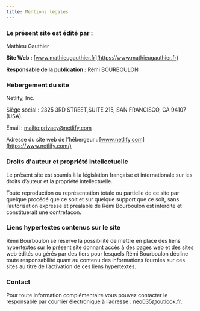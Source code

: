 ```yaml
---
title: Mentions légales
---
```


### Le présent site est édité par :

Mathieu Gauthier

**Site Web :** [www.mathieugauthier.fr](https://www.mathieugauthier.fr)

**Responsable de la publication :** Rémi BOURBOULON

### Hébergement du site

Netlify, Inc.

Siège social : 2325 3RD STREET,SUITE 215, SAN FRANCISCO, CA 94107 (USA).

Email : <mailto:privacy@netlify.com>

Adresse du site web de l’hébergeur : [www.netlify.com](https://www.netlify.com/)

### Droits d'auteur et propriété intellectuelle

Le présent site est soumis à la législation française et internationale sur les droits d’auteur et la propriété intellectuelle.

Toute reproduction ou représentation totale ou partielle de ce site par quelque procédé que ce soit et sur quelque support que ce soit, sans l’autorisation expresse et préalable de Rémi Bourboulon est interdite et constituerait une contrefaçon.

### Liens hypertextes contenus sur le site

Rémi Bourboulon se réserve la possibilité de mettre en place des liens hypertextes sur le présent site donnant accès à des pages web et des sites web édités ou gérés par des tiers pour lesquels Rémi Bourboulon décline toute responsabilité quant au contenu des informations fournies sur ces sites au titre de l’activation de ces liens hypertextes.

### Contact

Pour toute information complémentaire vous pouvez contacter le responsable par courrier électronique à l’adresse : [neo035@outlook.fr](mailto:neo035@outlook.fr).
